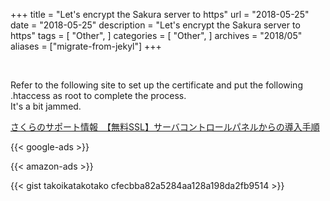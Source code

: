 +++
title = "Let's encrypt the Sakura server to https"
url = "2018-05-25"
date = "2018-05-25"
description = "Let's encrypt the Sakura server to https"
tags = [
    "Other",
]
categories = [
    "Other",
]
archives = "2018/05"
aliases = ["migrate-from-jekyl"]
+++

<br>

Refer to the following site to set up the certificate and put the following .htaccess as root to complete the process.  
It's a bit jammed.  

[さくらのサポート情報　【無料SSL】サーバコントロールパネルからの導入手順](https://help.sakura.ad.jp/115000136822/)

<!-- Google Ads -->
{{< google-ads >}}

<!-- Amazon Ads -->
{{< amazon-ads >}}

{{< gist takoikatakotako cfecbba82a5284aa128a198da2fb9514 >}}
